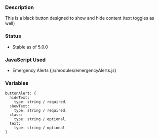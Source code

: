 ### Description
This is a black button designed to show and hide content (text toggles as well)

### Status
* Stable as of 5.0.0

### JavaScript Used
* Emergency Alerts (js/modules/emergencyAlerts.js)

### Variables
~~~
buttonAlert: {
  hideText:
    type: string / required,
  showText:
    type: string / required,
  class:
    type: string / optional,
  text:
    type: string / optional
}
~~~
